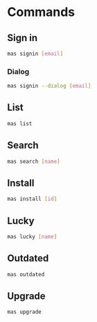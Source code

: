 # Commands

## Sign in

```sh
mas signin [email]
```

### Dialog

```sh
mas signin --dialog [email]
```

## List

```sh
mas list
```

## Search

```sh
mas search [name]
```

## Install

```sh
mas install [id]
```

## Lucky

```sh
mas lucky [name]
```

## Outdated

```sh
mas outdated
```

## Upgrade

```sh
mas upgrade
```
